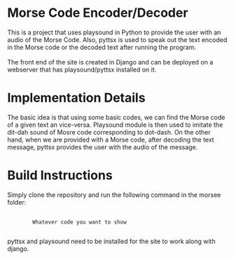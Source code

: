 <h1>Morse Code Encoder/Decoder</h1>

This is a project that uses playsound in Python to provide the user with an audio of the Morse Code. Also, pyttsx is used to speak out the text encoded in the Morse code or the decoded text after running the program. 
<br>
<br>
The front end of the site is created in Django and can be deployed on a webserver that has playsound/pyttsx installed on it. 
<br>
<h1>Implementation Details</h1>
The basic idea is that using some basic codes, we can find the Morse code of a given text an vice-versa. Playsound module is then used to imitate the dit-dah sound of Mosre code corresponding to dot-dash. On the other hand, when we are provided with a Morse code, after decoding the text message, pyttsx provides the user with the audio of the message.
<br>
<h1>Build Instructions</h1>
Simply clone the repository and run the following command in the morsee folder:
<pre>
    <code>
        Whatever code you want to show
    </code>
</pre>
pyttsx and playsound need to be installed for the site to work along with django. 
